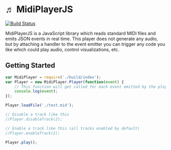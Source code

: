 &#9836; MidiPlayerJS
===============
[![Build Status](https://travis-ci.org/grimmdude/MidiPlayerJS.svg?branch=master)](https://travis-ci.org/grimmdude/MidiPlayerJS)

MidiPlayerJS is a JavaScript library which reads standard MIDI files and emits JSON events in real time.  This player does not generate any audio, but by attaching a handler to the event emitter you can trigger any code you like which could play audio, control visualizations, etc.

Getting Started
------------
```javascript
var MidiPlayer = require('./build/index');
var Player = new MidiPlayer.Player(function(event) {
	// This function will get called for each event emitted by the player.
	console.log(event);
});

Player.loadFile('./test.mid');

// Disable a track like this
//Player.disableTrack(2);

// Enable a track like this (all tracks enabled by default)
//Player.enableTrack(2);

Player.play();
```